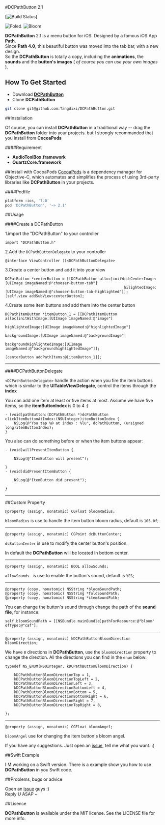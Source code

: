  
#DCPathButton 2.1 

[![Build Status](https://api.travis-ci.org/Tangdixi/DCPathButton.svg?branch=master)]

![Foled](https://raw.githubusercontent.com/Tangdixi/DCPathButton/master/ScreenShot/1.png).
![Bloom](https://raw.githubusercontent.com/Tangdixi/DCPathButton/master/ScreenShot/2.png) 

**DCPathButton** 2.1 is a menu button for iOS. Designed by a famous iOS App [**Path**](www.path.com).  
Since **Path 4.0**, this beautiful button was moved into the tab bar, with a new design.  
So the **DCPathButton** is totally a copy, including the **animations**, the **sounds** and the **button's images** ( *of cource you can use your own images* ).  

## How To Get Started  

- Download [**DCPathButton**](https://codeload.github.com/Tangdixi/DCPathButton/zip/master)
- Clone **DCPathButton**

```bash
git clone git@github.com:Tangdixi/DCPathButton.git
```

##Installation

Of cource, you can install **DCPathButton** in a traditional way -- drag the **DCPathButton** folder into your projects. but I strongly recommanded that you install from **CocoaPods**

####Requirement

- **AudioToolBox.framework**
- **QuartzCore.framework**

##Install with CocoaPods
[CocoaPods](http://cocoapods.org) is a dependency manager for Objective-C, which automates and simplifies the process of using 3rd-party libraries like **DCPathButton** in your projects.

####Podfile
```bash
platform :ios, '7.0'
pod 'DCPathButton', '~> 2.1'
``` 

##Usage

####Create a DCPathButton  

1.import the "DCPathButton" to your controller
```objc
import "DCPathButton.h"
```  
2.Add the `DCPathButtonDelegate` to your controller  
```objc
@interface ViewController ()<DCPathButtonDelegate>
```
3.Create a center button and add it into your view
```objc
DCPatButton *centerButton = [[DCPathButton alloc]initWithCenterImage:[UIImage imageNamed:@"chooser-button-tab"]
                                                      hilightedImage:[UIImage imageNamed:@"chooser-button-tab-highlighted"]];
[self.view addSubView:centerButton];
```
4.Create some item buttons and add them into the center button

```objc
DCPathItemButton *itemButton_1 = [[DCPathItemButton alloc]initWithImage:[UIImage imageNamed:@"image"]
                                                       highlightedImage:[UIImage imageNamed:@"highlightedImage"]
                                                        backgroundImage:[UIImage imageNamed:@"backgroundImage"]
                                             backgroundHighlightedImage:[UIImage imageNamed:@"backgroundhighlightedImage"]];

[centerButton addPathItems:@[itemButton_1]];                                                 
```
------

####DCPathButtonDelegate

`<DCPathButtonDelegate>` handle the action when you fire the item buttons which is similar to the **UITableViewDelegate**, control the items through the **index**  

You can add one item at least or five items at most. Assume we have five items, so the **itemButtonIndex** is 0 to 4 :)

```objc
- (void)pathButton:(DCPathButton *)dcPathButton clickItemButtonAtIndex:(NSUInteger)itemButtonIndex {
    NSLog(@"You tap %@ at index : %lu", dcPathButton, (unsigned long)itemButtonIndex);
}
```

You also can do something before or when the item buttons appear:

```objc
- (void)willPresentItemButton {
    
    NSLog(@"ItemButton will present");
    
}
- (void)didPresentItemButton {

    NSLog(@"ItemButton did present");
    
}
```

------

##Custom Property

```objc
@property (assign, nonatomic) CGFloat bloomRadius;
```

`bloomRadius` is use to handle the item button bloom radius, default is `105.0f`;

------

```objc
@property (assign, nonatomic) CGPoint dcButtonCenter;
```

`dcButtonCenter` is use to modify the center button's position.  

In default the **DCPathButton** will be located in bottom center.  

------

```objc
@property (assign, nonatomic) BOOL allowSounds;
```

`allowSounds ` is use to enable the button's sound, default is `YES`;

------

```objc
@property (copy, nonatomic) NSString *bloomSoundPath;
@property (copy, nonatomic) NSString *foldSoundPath;
@property (copy, nonatomic) NSString *itemSoundPath;
```
You can change the button's sound through change the path of the **sound file**, for instance:

```objc
self.bloomSoundPath = [[NSBundle mainBundle]pathForResource:@"bloom" ofType:@"caf"];
```

------

```objc
@property (assign, nonatomic) kDCPathButtonBloomDirection bloomDirection;
```
We have `8` directions in **DCPathButton**, use the `bloomDirection` property to change the direction. All the directions you can find in the `enum` below:

```objc
typedef NS_ENUM(NSUInteger, kDCPathButtonBloomDirection) {
    
    kDCPathButtonBloomDirectionTop = 1,
    kDCPathButtonBloomDirectionTopLeft = 2,
    kDCPathButtonBloomDirectionLeft = 3,
    kDCPathButtonBloomDirectionBottomLeft = 4,
    kDCPathButtonBloomDirectionBottom = 5,
    kDCPathButtonBloomDirectionBottomRight = 6,
    kDCPathButtonBloomDirectionRight = 7,
    kDCPathButtonBloomDirectionTopRight = 8,
    
};
```
------

```objc
@property (assign, nonatomic) CGFloat bloomAngel;
```
`bloomAngel` use for changing the item button's bloom angel. 

If you have any suggestions. Just open an [issue](https://github.com/Tangdixi/DCPathButton/issues), tell me what you want.  :) 

##Swift Example

I M working on a Swift version. There is a example show you how to use **DCPathButton** in you Swift code.

##Problems, bugs or advice

Open an [issue](https://github.com/Tangdixi/DCPathButton/issues) guys :)  
Reply U ASAP ~

##Lisence

**DCPathButton** is available under the MIT license. See the LICENSE file for more info.

